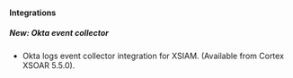 
#### Integrations
##### New: Okta event collector
- Okta logs event collector integration for XSIAM. (Available from Cortex XSOAR 5.5.0).
